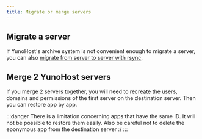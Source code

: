 ```yaml
---
title: Migrate or merge servers
---
```



## Migrate a server

If YunoHost's archive system is not convenient enough to migrate a server, you can also [migrate from server to server with rsync](https://www.man42.net/blog/2017/07/how-to-migrate-a-debian-server/).

## Merge 2 YunoHost servers

If you merge 2 servers together, you will need to recreate the users, domains and permissions of the first server on the destination server. Then you can restore app by app.

:::danger
There is a limitation concerning apps that have the same ID. It will not be possible to restore them easily. Also be careful not to delete the eponymous app from the destination server :/
:::
